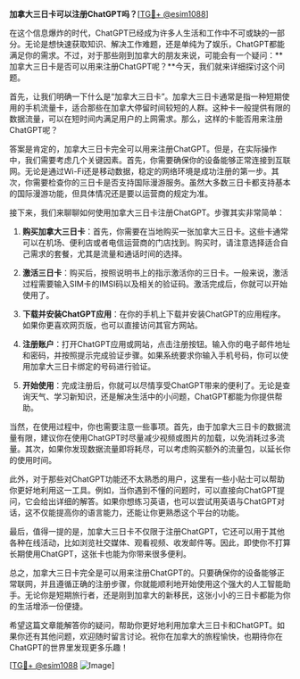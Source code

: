 **加拿大三日卡可以注册ChatGPT吗？**[[TG💪+ @esim1088](https://t.me/s/esim1088)]

在这个信息爆炸的时代，ChatGPT已经成为许多人生活和工作中不可或缺的一部分。无论是想快速获取知识、解决工作难题，还是单纯为了娱乐，ChatGPT都能满足你的需求。不过，对于那些刚到加拿大的朋友来说，可能会有一个疑问：**加拿大三日卡是否可以用来注册ChatGPT呢？**今天，我们就来详细探讨这个问题。

首先，让我们明确一下什么是“加拿大三日卡”。加拿大三日卡通常是指一种短期使用的手机流量卡，适合那些在加拿大停留时间较短的人群。这种卡一般提供有限的数据流量，可以在短时间内满足用户的上网需求。那么，这样的卡能否用来注册ChatGPT呢？

答案是肯定的，加拿大三日卡完全可以用来注册ChatGPT。但是，在实际操作中，我们需要考虑几个关键因素。首先，你需要确保你的设备能够正常连接到互联网。无论是通过Wi-Fi还是移动数据，稳定的网络环境是成功注册的第一步。其次，你需要检查你的三日卡是否支持国际漫游服务。虽然大多数三日卡都支持基本的国际漫游功能，但具体情况还是要以运营商的规定为准。

接下来，我们来聊聊如何使用加拿大三日卡注册ChatGPT。步骤其实非常简单：

1. **购买加拿大三日卡**：首先，你需要在当地购买一张加拿大三日卡。这些卡通常可以在机场、便利店或者电信运营商的门店找到。购买时，请注意选择适合自己需求的套餐，尤其是流量和通话时间的选择。

2. **激活三日卡**：购买后，按照说明书上的指示激活你的三日卡。一般来说，激活过程需要输入SIM卡的IMSI码以及相关的验证码。激活完成后，你就可以开始使用了。

3. **下载并安装ChatGPT应用**：在你的手机上下载并安装ChatGPT的应用程序。如果你更喜欢网页版，也可以直接访问其官方网站。

4. **注册账户**：打开ChatGPT应用或网站，点击注册按钮。输入你的电子邮件地址和密码，并按照提示完成验证步骤。如果系统要求你输入手机号码，你可以使用加拿大三日卡绑定的号码进行验证。

5. **开始使用**：完成注册后，你就可以尽情享受ChatGPT带来的便利了。无论是查询天气、学习新知识，还是解决生活中的小问题，ChatGPT都能为你提供帮助。

当然，在使用过程中，你也需要注意一些事项。首先，由于加拿大三日卡的数据流量有限，建议你在使用ChatGPT时尽量减少视频或图片的加载，以免消耗过多流量。其次，如果你发现数据流量即将耗尽，可以考虑购买额外的流量包，以延长你的使用时间。

此外，对于那些对ChatGPT功能还不太熟悉的用户，这里有一些小贴士可以帮助你更好地利用这一工具。例如，当你遇到不懂的问题时，可以直接向ChatGPT提问，它会给出详细的解答。如果你想练习英语，也可以尝试用英语与ChatGPT对话，这不仅能提高你的语言能力，还能让你更熟悉这个平台的功能。

最后，值得一提的是，加拿大三日卡不仅限于注册ChatGPT，它还可以用于其他各种在线活动，比如浏览社交媒体、观看视频、收发邮件等。因此，即使你不打算长期使用ChatGPT，这张卡也能为你带来很多便利。

总之，加拿大三日卡完全是可以用来注册ChatGPT的。只要确保你的设备能够正常联网，并且遵循正确的注册步骤，你就能顺利地开始使用这个强大的人工智能助手。无论你是短期旅行者，还是刚到加拿大的新移民，这张小小的三日卡都能为你的生活增添一份便捷。

希望这篇文章能解答你的疑问，帮助你更好地利用加拿大三日卡和ChatGPT。如果你还有其他问题，欢迎随时留言讨论。祝你在加拿大的旅程愉快，也期待你在ChatGPT的世界里发现更多乐趣！

[[TG💪+ @esim1088](https://t.me/s/esim1088) ![Image](https://i.postimg.cc/4NQfJmqS/Snipaste-2025-05-13-00-14-12.png)]